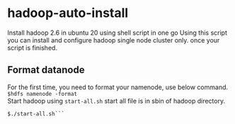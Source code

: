 # hadoop-auto-install
Install hadoop 2.6 in ubuntu 20 using shell script in one go  Using this script you can install and configure hadoop single node cluster only. once your script is finished.
## Format datanode
For the first time, you need to format your namenode, use below command. 
```$hdfs namenode -format```  
Start hadoop using 
```start-all.sh``` 
start all file is in sbin of hadoop directory. 
```$cd hadoop/sbin 
$./start-all.sh```
